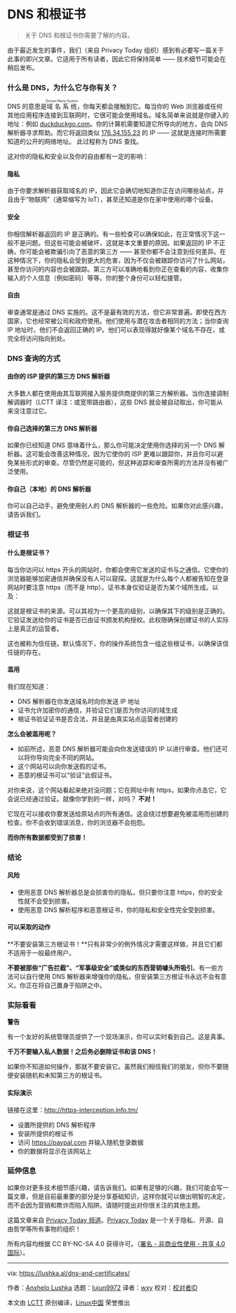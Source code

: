 [#]: collector: (lujun9972)
[#]: translator: (wxy)
[#]: reviewer: ( )
[#]: publisher: ( )
[#]: url: ( )
[#]: subject: (DNS and Root Certificates)
[#]: via: (https://lushka.al/dns-and-certificates/)
[#]: author: (Anxhelo Lushka https://lushka.al/)

DNS 和根证书
======

> 关于 DNS 和根证书你需要了解的内容。

由于最近发生的事件，我们（来自 Privacy Today 组织）感到有必要写一篇关于此事的即兴文章。它适用于所有读者，因此它将保持简单 —— 技术细节可能会在稍后发布。

### 什么是 DNS，为什么它与你有关？

DNS 的意思是<ruby>域名系统<rt>Domain Name System</rt></ruby>，你每天都会接触到它。每当你的 Web 浏览器或任何其他应用程序连接到互联网时，它很可能会使用域名。域名简单来说就是你键入的地址：例如 [duckduckgo.com][1]。你的计算机需要知道它所导向的地方，会向 DNS 解析器寻求帮助。而它将返回类似 [176.34.155.23][2] 的 IP —— 这就是连接时所需要知道的公开的网络地址。 此过程称为 DNS 查找。

这对你的隐私和安全以及你的自由都有一定的影响：

#### 隐私

由于你要求解析器获取域名的 IP，因此它会确切地知道你正在访问哪些站点，并且由于“物联网”（通常缩写为 IoT），甚至还知道是你在家中使用的哪个设备。

#### 安全

你相信解析器返回的 IP 是正确的。有一些检查可以确保如此，在正常情况下这一般不是问题。但这些可能会被破坏，这就是本文重要的原因。如果返回的 IP 不正确，你可能会被欺骗引向了恶意的第三方 —— 甚至你都不会注意到任何差异。在这种情况下，你的隐私会受到更大的危害，因为不仅会被跟踪你访问了什么网站，甚至你访问的内容也会被跟踪。第三方可以准确地看到你正在查看的内容，收集你输入的个人信息（例如密码）等等。你的整个身份可以轻松接管。

#### 自由

审查通常是通过 DNS 实施的。这不是最有效的方法，但它非常普遍。即使在西方国家，它也经常被公司和政府使用。他们使用与潜在攻击者相同的方法；当你查询 IP 地址时，他们不会返回正确的 IP。他们可以表现得就好像某个域名不存在，或完全将访问指向别处。


### DNS 查询的方式

#### 由你的 ISP 提供的第三方 DNS 解析器

大多数人都在使用由其互联网接入服务提供商提供的第三方解析器。当你连接调制解调器时（LCTT 译注：或宽带路由器），这些 DNS 就会被自动取出，你可能从来没注意过它。

#### 你自己选择的第三方 DNS 解析器

如果你已经知道 DNS 意味着什么，那么你可能决定使用你选择的另一个 DNS 解析器。这可能会改善这种情况，因为它使你的 ISP 更难以跟踪你，并且你可以避免某些形式的审查。尽管仍然是可能的，但这种追踪和审查所需的方法并没有被广泛使用。

#### 你自己（本地）的 DNS 解析器

你可以自己动手，避免使用别人的 DNS 解析器的一些危险。如果你对此感兴趣，请告诉我们。

### 根证书

#### 什么是根证书？

每当你访问以 https 开头的网站时，你都会使用它发送的证书与之通信。它使你的浏览器能够加密通信并确保没有人可以窥探。这就是为什么每个人都被告知在登录网站时要注意 https（而不是 http）。证书本身仅验证是否为某个域所生成。以及：

这就是根证书的来源。可以其视为一个更高的级别，以确保其下的级别是正确的。它验证发送给你的证书是否已由证书颁发机构授权。此权限确保创建证书的人实际上是真正的运营者。

这也被称为信任链。默认情况下，你的操作系统包含一组这些根证书，以确保该信任链的存在。

#### 滥用

我们现在知道：

* DNS 解析器在你发送域名时向你发送 IP 地址
* 证书允许加密你的通信，并验证它们是否为你访问的域生成
* 根证书验证证书是否合法，并且是由真实站点运营者创建的

**怎么会被滥用呢？**

* 如前所述，恶意 DNS 解析器可能会向你发送错误的 IP 以进行审查。他们还可以将你导向完全不同的网站。
* 这个网站可以向你发送假的证书。
* 恶意的根证书可以“验证”此假证书。

对你来说，这个网站看起来绝对没问题；它在网址中有 https，如果你点击它，它会说已经通过验证。就像你学到的一样，对吗？ **不对！**

它现在可以接收你要发送给原站点的所有通信。这会绕过想要避免被滥用而创建的检查。你不会收到错误消息，你的浏览器不会抱怨。

**而你所有数据都受到了损害！**

### 结论

#### 风险

* 使用恶意 DNS 解析器总是会损害你的隐私，但只要你注意 https，你的安全性就不会受到损害。
* 使用恶意 DNS 解析程序和恶意根证书，你的隐私和安全性完全受到损害。

#### 可以采取的动作

**不要安装第三方根证书！**只有非常少的例外情况才需要这样做，并且它们都不适用于一般最终用户。

**不要被那些“广告拦截”、“军事级安全”或类似的东西营销噱头所吸引**。有一些方法可以自行使用 DNS 解析器来增强你的隐私，但安装第三方根证书永远不会有意义。你正在将自己置身于陷阱之中。

### 实际看看

**警告**

有一个友好的系统管理员提供了一个现场演示，你可以实时看到自己。这是真事。

**千万不要输入私人数据！之后务必删除证书和该 DNS！**

如果你不知道如何操作，那就不要安装它。虽然我们相信我们的朋友，但你不要随便安装随机和未知第三方的根证书。

#### 实际演示

链接在这里：<http://https-interception.info.tm/>

* 设置所提供的 DNS 解析程序
* 安装所提供的根证书
* 访问 <https://paypal.com> 并输入随机登录数据
* 你的数据将显示在该网站上

### 延伸信息

如果你对更多技术细节感兴趣，请告诉我们。如果有足够的兴趣，我们可能会写一篇文章，但是目前最重要的部分是分享基础知识，这样你就可以做出明智的决定，而不会因为营销和欺诈而陷入陷阱。请随时提出对你很关注的其他主题。

这篇文章来自 [Privacy Today 频道][3]。[Privacy Today][4] 是一个关于隐私、开源、自由哲学等所有事物的组织！

所有内容均根据 CC BY-NC-SA 4.0 获得许可。（[署名 - 非商业性使用 - 共享 4.0 国际][5]）。

--------------------------------------------------------------------------------

via: https://lushka.al/dns-and-certificates/

作者：[Anxhelo Lushka][a]
选题：[lujun9972][b]
译者：[wxy](https://github.com/wxy)
校对：[校对者ID](https://github.com/校对者ID)

本文由 [LCTT](https://github.com/LCTT/TranslateProject) 原创编译，[Linux中国](https://linux.cn/) 荣誉推出

[a]: https://lushka.al/
[b]: https://github.com/lujun9972
[1]: https://duckduckgo.com
[2]: http://176.34.155.23
[3]: https://t.me/privacytoday
[4]: https://t.me/joinchat/Awg5A0UW-tzOLX7zMoTDog
[5]: https://creativecommons.org/licenses/by-nc-sa/4.0/

